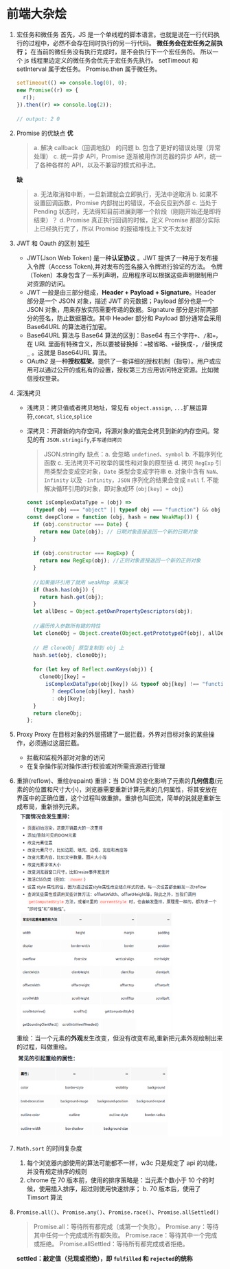 # 前端大杂烩

1. 宏任务和微任务
   首先，JS 是一个单线程的脚本语言。也就是说在一行代码执行的过程中，必然不会存在同时执行的另一行代码。
   **微任务会在宏任务之前执行；** 在当前的微任务没有执行完成时，是不会执行下一个宏任务的。
   所以一个 js 线程里边定义的微任务会优先于宏任务先执行。
   setTimeout 和 setInterval 属于宏任务。
   Promise.then 属于微任务。

   ```typescript
   setTimeout(() => console.log(0), 0);
   new Promise((r) => {
     r();
   }).then((r) => console.log(2));

   // output: 2 0
   ```

2. Promise 的优缺点
   **优**

   > a. 解决 callback（回调地狱） 的问题
   > b. 包含了更好的错误处理（异常处理）
   > c. 统一异步 API，Promise 逐渐被用作浏览器的异步 API，统一了各种各样的 API，以及不兼容的模式和手法。

   **缺**

   > a. 无法取消和中断，一旦新建就会立即执行，无法中途取消
   > b. 如果不设置回调函数，Promise 内部抛出的错误，不会反应到外部
   > c. 当处于 Pending 状态时，无法得知目前进展到哪一个阶段（刚刚开始还是即将结束）？
   > d. Promise 真正执行回调的时候，定义 Promise 那部分实际上已经执行完了，所以 Promise 的报错堆栈上下文不太友好

3. JWT 和 Oauth 的区别 [知乎](https://zhuanlan.zhihu.com/p/121630884)

   - JWT(Json Web Token) 是一种**认证协议** 。JWT 提供了一种用于发布接入令牌（Access Token),并对发布的签名接入令牌进行验证的方法。 令牌（Token）本身包含了一系列声明，应用程序可以根据这些声明限制用户对资源的访问。
   - JWT 一般是由三部分组成，**Header + Payload + Signature**。Header 部分是一个 JSON 对象，描述 JWT 的元数据；Payload 部分也是一个 JSON 对象，用来存放实际需要传递的数据。Signature 部分是对前两部分的签名，防止数据篡改。其中 Header 部分和 Payload 部分通常会采用 Base64URL 的算法进行加密。
   - Base64URL 算法与 Base64 算法的区别：Base64 有三个字符`+`、`/`和`=`，在 URL 里面有特殊含义，所以要被替换掉：`=`被省略、`+`替换成`-`，`/`替换成`_` 。这就是 Base64URL 算法。
   - OAuth2 是一种**授权框架**。提供了一套详细的授权机制（指导）。用户或应用可以通过公开的或私有的设置，授权第三方应用访问特定资源。比如微信授权登录。

4. 深浅拷贝

   - 浅拷贝：拷贝值或者拷贝地址，常见有 `object.assign`, `...`扩展运算符,`concat`, `slice`,`splice`
   - 深拷贝：开辟新的内存空间，将源对象的值完全拷贝到新的内存空间。常见的有 `JSON.stringify`,`手写递归拷贝`

     > JSON.stringify 缺点：a. 会忽略 `undefined`、`symbol` b. 不能序列化函数 c. 无法拷贝不可枚举的属性和对象的原型链 d. 拷贝 `RegExp` 引用类型会变成空对象，`Date` 类型会变成字符串 e. 对象中含有 `NaN`、`Infinity` 以及 `-Infinity`，`JSON` 序列化的结果会变成 `null` f. 不能解决循环引用的对象，即对象成环 (`obj[key] = obj`)

     ```js
     const isComplexDataType = (obj) =>
       (typeof obj === "object" || typeof obj === "function") && obj !== null;
     const deepClone = function (obj, hash = new WeakMap()) {
       if (obj.constructor === Date) {
         return new Date(obj); // 日期对象直接返回一个新的日期对象
       }

       if (obj.constructor === RegExp) {
         return new RegExp(obj); //正则对象直接返回一个新的正则对象
       }

       //如果循环引用了就用 weakMap 来解决
       if (hash.has(obj)) {
         return hash.get(obj);
       }
       let allDesc = Object.getOwnPropertyDescriptors(obj);

       //遍历传入参数所有键的特性
       let cloneObj = Object.create(Object.getPrototypeOf(obj), allDesc);

       // 把 cloneObj 原型复制到 obj 上
       hash.set(obj, cloneObj);

       for (let key of Reflect.ownKeys(obj)) {
         cloneObj[key] =
           isComplexDataType(obj[key]) && typeof obj[key] !== "function"
             ? deepClone(obj[key], hash)
             : obj[key];
       }
       return cloneObj;
     };
     ```

5. Proxy
   Proxy 在目标对象的外层搭建了一层拦截，外界对目标对象的某些操作，必须通过这层拦截。

   - 拦截和监视外部对对象的访问
   - 在复杂操作前对操作进行校验或对所需资源进行管理

6. 重排(reflow)、重绘(repaint)
   重排：当 DOM 的变化影响了元素的**几何信息**(元素的的位置和尺寸大小)，浏览器需要重新计算元素的几何属性，将其安放在界面中的正确位置，这个过程叫做重排。重排也叫回流，简单的说就是重新生成布局，重新排列元素。
   ![](../assets/reflow.png)
   重绘：当一个元素的**外观**发生改变，但没有改变布局,重新把元素外观绘制出来的过程，叫做重绘。
   ![](../assets/repaint.png)

7. `Math.sort` 的时间复杂度

   1. 每个浏览器内部使用的算法可能都不一样，w3c 只是规定了 api 的功能，并没有规定排序的规则
   2. chrome 在 70 版本前，使用的排序策略是：当元素个数小于 10 个的时候，使用插入排序，超过则使用快速排序； b. 70 版本后，使用了 Timsort 算法

8. `Promise.all()`、`Promise.any()`、`Promise.race()`、`Promise.allSettled()`

   > Promise.all：等待所有都完成（或第一个失败）。
   > Promise.any：等待其中任何一个完成或所有都失败。
   > Promise.race：等待其中一个完成或拒绝。
   > Promise.allSettled：等待所有都完成或者拒绝。

   **settled：敲定值（兑现或拒绝），即 `fulfilled` 和 `rejected`的统称**
